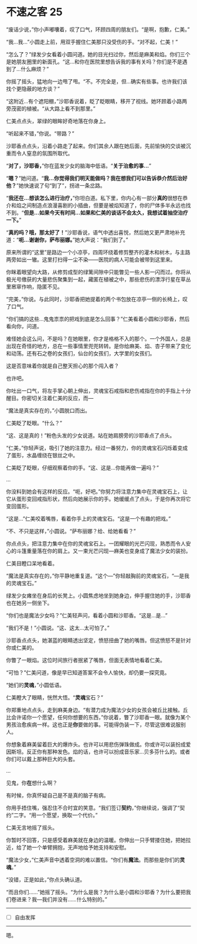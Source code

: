 # 不速之客 25

“废话少说，”你小声嘟囔着，叹了口气，环顾四周的朋友们。“是啊，抱歉，仁美。”

“我...我...”小圆走上前，用双手握住仁美那只没受伤的手。“对不起，仁美！”

“怎么了？”绿发少女看着小圆问道。她的目光扫过你，然后是麻美和焰。你们三个是她朋友圈里的新面孔。“这...和你在医院里想告诉我的事有关吗？你们是不是遇到了...什么麻烦？”

你摇了摇头，猛地向一边甩了甩。“不。不完全是，但...确实有些事。也许我们该找个更隐蔽的地方谈？”

“这附近...有个遮阳棚，”沙耶香说着，眨了眨眼睛，移开了视线。她环顾着小路两旁茂密的植被。“从大路上看不到那里。”

仁美点点头，翠绿的眼眸好奇地落在你身上。

“听起来不错，”你说。“带路？”

沙耶香点点头，沿着小路走了起来。你们其余人跟在她后面，先前愉快的交谈被沉重而令人窒息的氛围所取代。

“**对了，沙耶香，**”你在蓝发少女的脑海中低语。“**关于治愈的事...**”

“**嗯？**”她问道。“**我...你觉得我们明天能做吗？我在想我们可以告诉恭介然后治好他？**”她快速说了句“到了”，拐进一条岔路。

“**我还在...想该怎么进行治疗，**”你坦白道。私下里，你内心有一部分**真的**很想在恭介和焰之间制造点浪漫喜剧的小插曲，但要是被焰知道了，你的尸体多半永远也找不到。“**但是...如果今天有时间...如果和仁美的谈话不会太久，我想试着抽空治疗一下。**”

“**真的吗？哦，那太好了！**”沙耶香说，语气中透出喜悦，然后她又更严肃地补充道：“**呃...谢谢你，萨布丽娜。**”她大声说：“我们到了。”

原来所谓的“这里”是路边一个小凉亭，四周环绕着修剪整齐的灌木和树木，与主路两旁如出一辙。这里打扫得一尘不染——医院的病人可能会被带到这里来。

你眯着眼望向大路，从修剪成型的绿篱间隙中只能瞥见一些人影一闪而过。你将从极光号缴获的大量悲伤聚集到一起，藏匿在植被之中，那些悲伤的漂浮行星在草丛里窸窣作响，隐匿不见。

“完美，”你说。与此同时，沙耶香把她提着的两个书包放在凉亭一侧的长椅上，叹了口气。

“你们搞的这些...鬼鬼祟祟的把戏到底是怎么回事？”仁美看着小圆和沙耶香，然后看向你，问道。

难怪她会这么问，不是吗？在她眼里，你才是格格不入的那个。一个外国人，总是出现在奇怪的地方，总在一些事情里兜兜转转。是你给麻美、焰、杏子带来了变化和动荡。还有石之卷的女孩们，仙台的女孩们，大学里的女孩们。

这是否意味着你就是自己整天担心的那个闯入者？

也许吧。

你吐出一口气，将左手掌心朝上伸出，灵魂宝石戒指和悲伤戒指在你的手指上十分醒目。你密切关注着仁美的反应，而—

“魔法是真实存在的，”小圆脱口而出。

仁美眨了眨眼。“什么？”

“这、这是真的！”粉色头发的少女说道。站在她肩膀旁的沙耶香点了点头。

“仁美，”你轻声说，吸引了她的注意力。经过一番努力，你的灵魂宝石闪烁着变成了蛋形，水晶缠绕在银丝之中。

仁美眨了眨眼，仔细观察着你的手。“这、这是…你能再做一遍吗？”

…

你没料到她会有这样的反应。“呃，好吧。”你努力将注意力集中在灵魂宝石上，让它从蛋形变回戒指形状，然后向她展示你的手。她缓缓点了点头，于是你再次将它变回蛋形。

“这是…”仁美咬着嘴唇，看着你手上的灵魂宝石。“这是一个有趣的把戏。”

“不、不只是这样，”小圆说。“萨布丽娜？给、给她看看？”

你点点头，把注意力集中在你的灵魂宝石上。一团耀眼的光芒闪现，熟悉而令人安心的斗篷重量落在你的肩上。又一束光芒闪现—麻美也变身成了魔法少女的装扮。

仁美目瞪口呆地看着。

“魔法是真实存在的，”你平静地重复道。“这个—”你轻敲胸前的灵魂宝石，“—是我的灵魂宝石。”

绿发少女瘫坐在身后的长凳上。小圆焦虑地坐到她身边，伸手握住她的手，沙耶香也在她另一侧坐下。

“你们也是魔法少女吗？”仁美轻声问，看着小圆和沙耶香。“这是…是…”

“我们不是！”小圆说。“这、这太…太可怕了。”

沙耶香点点头，她湛蓝的眼睛透出坚定，愤怒扭曲了她的嘴唇。但这愤怒不是针对你或仁美的。

你瞥了一眼焰。这位时间旅行者抿紧了嘴唇，但面无表情地看着仁美。

“可怕？”仁美问道，像是早已知道答案不会令人愉快，却仍要一探究竟。

“她们的**灵魂**，”小圆低语。

仁美瞪大了眼睛，恍然大悟。“**灵魂**宝石？”

你郑重地点点头，走到麻美身边。“有潜力成为魔法少女的女孩会被丘比接触。丘比会许诺你一个愿望，任何你想要的东西，”你说着，瞥了沙耶香一眼。就像为某个男孩治愈疾病一样。这也正是**你**要做的事。可能得伪装一下，尽管这很难说服别人。

你想象着麻美留着巨大的爆炸头。也许可以用悲伤弹珠做成。你或许可以装扮成爱因斯坦。反正你有那种发色。焰的话，也许可以扮成音乐家…贝多芬什么的。或者你们可以戴上那种巨大的头套。

…

见鬼，你**在**想什么啊？

有时候，你真怀疑自己是不是真的脑子有病。

你用手捂住嘴，强忍住不合时宜的笑意。“我们签订**契约**，”你继续说，强调了“契约”二字。“用一个愿望，换取一个代价。”

仁美无言地摇了摇头。

你暂时不回答，只是感受着麻美就在身边的温暖。你伸出一只手臂搂住她，把她拉近，给了她一个单臂拥抱，无声地给予她支持和安慰。

“魔法少女，”仁美声音中透着空洞的难以置信。“你们有**魔法**。而那些是你们的**灵魂**。”

“没错，正是如此，”你点头确认道。

“而且你们……”她摇了摇头。“为什么是我？为什么是小圆和沙耶香？为什么要把我们卷进来？我—我们并没有……什么特别的。”

---

- [ ] 自由发挥

---

嗯。
